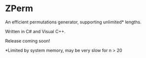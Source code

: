 # ZPerm
An efficient permutations generator, supporting unlimited* lengths.

Written in C# and Visual C++.

Release coming soon!

*Limited by system memory, may be very slow for n > 20
